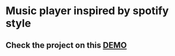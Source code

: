 # Music player inspired by spotify style


## Check the project on this [DEMO](https://andreyt98.github.io/music-player/)
